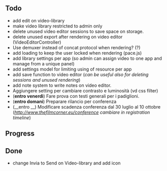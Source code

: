 ## Todo

- add edit on video-library
- make video library restricted to admin only
- delete unused video editor sessions to save space on storage.
- delete unused export after rendering on video editor (VideoEditorController)
- Use demuxer instead of concat protocol when rendering? (?)
- add loading to keep the user locked when rendering (pace.js)
- add library settings per app (so admin can assign video to one app and manage from a unique panel)
- add settings model for limiting using of resource per app
- add save function to video editor (_can be useful also for deleting sessions and unused rendering_)
- add note system to write notes on video editor.
- Aggiungere setting per cambiare contrasto e luminosità (vd css filter)
- (__entro venerdì__) Fare prova con testi generali per i padiglioni.
- (__entro domani__) Preparare rilancio per conferenza
- (__entro __) Modificare scadenza conferenza dal 30 luglio al 10 ottobre (_http://www.thefilmcorner.eu/conference cambiare in registration timeline_)


## Progress


## Done
- change Invia to Send on Video-library and add icon
